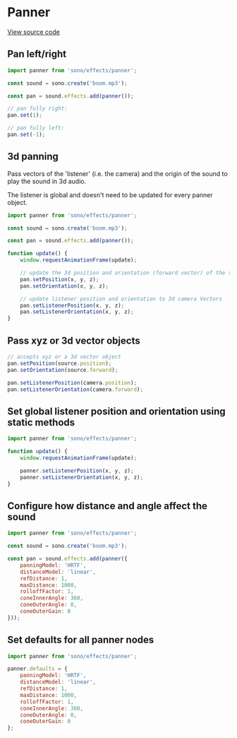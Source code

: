 # Panner

[View source code](../effects/panner.js)

## Pan left/right

```javascript
import panner from 'sono/effects/panner';

const sound = sono.create('boom.mp3');

const pan = sound.effects.add(panner());

// pan fully right:
pan.set(1);

// pan fully left:
pan.set(-1);
```

## 3d panning

Pass vectors of the 'listener' (i.e. the camera) and the origin of the sound to play the sound in 3d audio.

The listener is global and doesn't need to be updated for every panner object.

```javascript
import panner from 'sono/effects/panner';

const sound = sono.create('boom.mp3');

const pan = sound.effects.add(panner());

function update() {
    window.requestAnimationFrame(update);

    // update the 3d position and orientation (forward vector) of the sound
    pan.setPosition(x, y, z);
    pan.setOrientation(x, y, z);

    // update listener position and orientation to 3d camera Vectors
    pan.setListenerPosition(x, y, z);
    pan.setListenerOrientation(x, y, z);
}
```

## Pass xyz or 3d vector objects

```javascript
// accepts xyz or a 3d vector object
pan.setPosition(source.position);
pan.setOrientation(source.forward);

pan.setListenerPosition(camera.position);
pan.setListenerOrientation(camera.forward);
```

## Set global listener position and orientation using static methods

```javascript
import panner from 'sono/effects/panner';

function update() {
    window.requestAnimationFrame(update);

    panner.setListenerPosition(x, y, z);
    panner.setListenerOrientation(x, y, z);
}
```

## Configure how distance and angle affect the sound

```javascript
import panner from 'sono/effects/panner';

const sound = sono.create('boom.mp3');

const pan = sound.effects.add(panner({
    panningModel: 'HRTF',
    distanceModel: 'linear',
    refDistance: 1,
    maxDistance: 1000,
    rolloffFactor: 1,
    coneInnerAngle: 360,
    coneOuterAngle: 0,
    coneOuterGain: 0
}));
```

## Set defaults for all panner nodes

```javascript
import panner from 'sono/effects/panner';

panner.defaults = {
    panningModel: 'HRTF',
    distanceModel: 'linear',
    refDistance: 1,
    maxDistance: 1000,
    rolloffFactor: 1,
    coneInnerAngle: 360,
    coneOuterAngle: 0,
    coneOuterGain: 0
};
```
